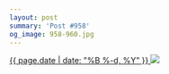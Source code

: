 ```yaml
---
layout: post
summary: 'Post #958'
og_image: 958-960.jpg
---
```


<p>
 <time>
  <a href="/958">
   {{ page.date | date: "%B %-d, %Y" }}
  </a>
 </time>
 <a href="/958">
  <img sizes="(min-width: 700px) 50vw, calc(100vw - 2rem)" src="{{ site.assets_url }}/958-480.jpg" srcset="{{ site.assets_url }}/958-240.jpg 240w, {{ site.assets_url }}/958-480.jpg 480w, {{ site.assets_url }}/958-720.jpg 720w, {{ site.assets_url }}/958-960.jpg 960w"/>
 </a>
</p>
